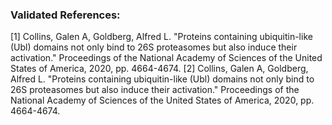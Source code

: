 ### Validated References: 
[1] Collins, Galen A, Goldberg, Alfred L. "Proteins containing ubiquitin-like (Ubl) domains not only bind to 26S proteasomes but also induce their activation." Proceedings of the National Academy of Sciences of the United States of America, 2020, pp. 4664-4674.
[2] Collins, Galen A, Goldberg, Alfred L. "Proteins containing ubiquitin-like (Ubl) domains not only bind to 26S proteasomes but also induce their activation." Proceedings of the National Academy of Sciences of the United States of America, 2020, pp. 4664-4674.
